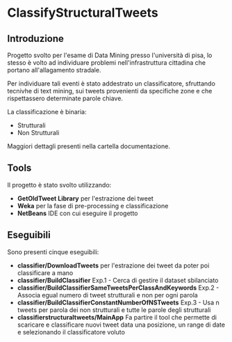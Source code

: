 # ClassifyStructuralTweets
## Introduzione
Progetto svolto per l'esame di Data Mining presso l'università di pisa, lo stesso è volto ad individuare problemi nell'infrastruttura cittadina che portano all'allagamento stradale.

Per individuare tali eventi è stato addestrato un classificatore, sfruttando tecnivhe di text mining, sui tweets provenienti da specifiche zone e che rispettassero determinate parole chiave.

La classificazione è binaria:
* Strutturali
* Non Strutturali

Maggiori dettagli presenti nella cartella documentazione.

## Tools
Il progetto è stato svolto utilizzando:
* **GetOldTweet Library** per l'estrazione dei tweet
* **Weka** per la fase di pre-processing e classificazione
* **NetBeans** IDE con cui eseguire il progetto

## Eseguibili
Sono presenti cinque eseguibili:

* **classifier/DownloadTweets** per l'estrazione dei tweet da poter poi classificare a mano
* **classifier/BuildClassifier** Exp.1 - Cerca di gestire il dataset sbilanciato
* **classifier/BuildClassifierSameTweetsPerClassAndKeywords** Exp.2 - Associa egual numero di tweet strutturali e non per ogni parola
* **classifier/BuildClassifierConstantNumberOfNSTweets** Exp.3 - Usa n tweets per parola dei non strutturali e tutte le parole degli strutturali
* **classifierstructuraltweets/MainApp** Fa partire il tool che permette di scaricare e classificare nuovi tweet data una posizione, un range di date e selezionando il classificatore voluto

